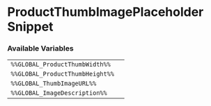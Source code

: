 # ProductThumbImagePlaceholder Snippet

### Available Variables
|||
|---|---|
| `%%GLOBAL_ProductThumbWidth%%` |
| `%%GLOBAL_ProductThumbHeight%%` |
| `%%GLOBAL_ThumbImageURL%%` |
| `%%GLOBAL_ImageDescription%%` |
